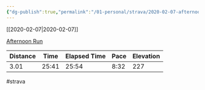 ```yaml
---
{"dg-publish":true,"permalink":"/01-personal/strava/2020-02-07-afternoon-run/"}
---
```



[[2020-02-07\|2020-02-07]]

[Afternoon Run](https://www.strava.com/activities/3080891111)

| Distance | Time  | Elapsed Time | Pace | Elevation |
| -------- | ----- | ------------ | ---- | --------- |
| 3.01     | 25:41 | 25:54        | 8:32 | 227       |




#strava
